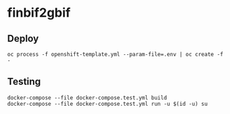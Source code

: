 # finbif2gbif

## Deploy

```
oc process -f openshift-template.yml --param-file=.env | oc create -f -
```

## Testing

```
docker-compose --file docker-compose.test.yml build
docker-compose --file docker-compose.test.yml run -u $(id -u) su
```
